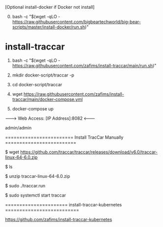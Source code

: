 [Optional install-docker if Docker not install]

0. bash -c "$(wget -qLO - https://raw.githubusercontent.com/bigbeartechworld/big-bear-scripts/master/install-docker/run.sh)"

# install-traccar

1. bash -c "$(wget -qLO - https://raw.githubusercontent.com/zafims/install-traccar/main/run.sh)"

2. mkdir docker-script/traccar -p
3. cd docker-script/traccar
4. wget https://raw.githubusercontent.com/zafims/install-traccar/main/docker-compose.yml
5. docker-compose up


---> Web Access: [IP Address]:8082 <---

admin/admin

======================== Install TracCar Manually =========================

$ wget https://github.com/traccar/traccar/releases/download/v6.0/traccar-linux-64-6.0.zip

$ ls

$ unzip traccar-linux-64-6.0.zip

$ sudo ./traccar.run

$ sudo systemctl start traccar

====================== install-traccar-kubernetes ==========================

https://github.com/zafims/install-traccar-kubernetes
